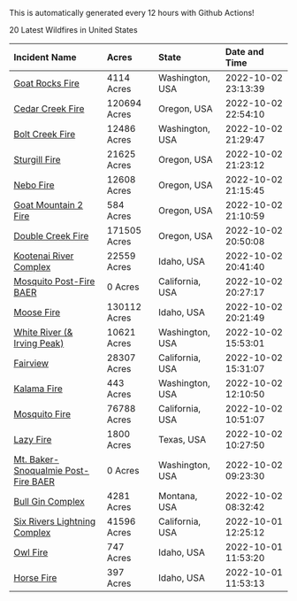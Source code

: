 This is automatically generated every 12 hours with Github Actions!

20 Latest Wildfires in United States

 | Incident Name | Acres | State | Date and Time |
|:---|:---|:---|:---|
| [Goat Rocks Fire](https://inciweb.nwcg.gov/incident/8415/) | 4114 Acres | Washington, USA | 2022-10-02 23:13:39 |
| [Cedar Creek Fire](https://inciweb.nwcg.gov/incident/8307/) | 120694 Acres | Oregon, USA | 2022-10-02 22:54:10 |
| [Bolt Creek Fire](https://inciweb.nwcg.gov/incident/8417/) | 12486 Acres | Washington, USA | 2022-10-02 21:29:47 |
| [Sturgill Fire](https://inciweb.nwcg.gov/incident/8364/) | 21625 Acres | Oregon, USA | 2022-10-02 21:23:12 |
| [Nebo Fire](https://inciweb.nwcg.gov/incident/8363/) | 12608 Acres | Oregon, USA | 2022-10-02 21:15:45 |
| [Goat Mountain 2 Fire](https://inciweb.nwcg.gov/incident/8380/) | 584 Acres | Oregon, USA | 2022-10-02 21:10:59 |
| [Double Creek Fire](https://inciweb.nwcg.gov/incident/8366/) | 171505 Acres | Oregon, USA | 2022-10-02 20:50:08 |
| [Kootenai River Complex ](https://inciweb.nwcg.gov/incident/8378/) | 22559 Acres | Idaho, USA | 2022-10-02 20:41:40 |
| [Mosquito Post-Fire BAER](https://inciweb.nwcg.gov/incident/8430/) | 0 Acres | California, USA | 2022-10-02 20:27:17 |
| [Moose Fire](https://inciweb.nwcg.gov/incident/8249/) | 130112 Acres | Idaho, USA | 2022-10-02 20:21:49 |
| [White River (& Irving Peak)](https://inciweb.nwcg.gov/incident/8329/) | 10621 Acres | Washington, USA | 2022-10-02 15:53:01 |
| [Fairview](https://inciweb.nwcg.gov/incident/8402/) | 28307 Acres | California, USA | 2022-10-02 15:31:07 |
| [Kalama Fire](https://inciweb.nwcg.gov/incident/8420/) | 443 Acres | Washington, USA | 2022-10-02 12:10:50 |
| [Mosquito Fire](https://inciweb.nwcg.gov/incident/8398/) | 76788 Acres | California, USA | 2022-10-02 10:51:07 |
| [Lazy Fire](https://inciweb.nwcg.gov/incident/8431/) | 1800 Acres | Texas, USA | 2022-10-02 10:27:50 |
| [Mt. Baker-Snoqualmie Post-Fire BAER](https://inciweb.nwcg.gov/incident/8429/) | 0 Acres | Washington, USA | 2022-10-02 09:23:30 |
| [Bull Gin Complex](https://inciweb.nwcg.gov/incident/8381/) | 4281 Acres | Montana, USA | 2022-10-02 08:32:42 |
| [Six Rivers Lightning Complex](https://inciweb.nwcg.gov/incident/8312/) | 41596 Acres | California, USA | 2022-10-01 12:25:12 |
| [Owl Fire](https://inciweb.nwcg.gov/incident/8416/) | 747 Acres | Idaho, USA | 2022-10-01 11:53:20 |
| [Horse Fire ](https://inciweb.nwcg.gov/incident/8423/) | 397 Acres | Idaho, USA | 2022-10-01 11:53:13 |
